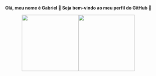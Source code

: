 <div align="center">
  <b>Olá, meu nome é Gabriel 👋 Seja bem-vindo ao meu perfil do GitHub 💾</b>
  
</div>

<div align="center">
   <a href="https://github.com/gabbrielol">
   
  <img height="180em" src="https://github-readme-stats.vercel.app/api?username=gabbrielol&show_icons=true&theme=github_dark&include_all_commits=true&count_private=true"/><img height="180em" src="https://github-readme-stats.vercel.app/api/top-langs/?username=gabbrielol&layout=compact&langs_count=7&theme=github_dark"/>
  
</div>
